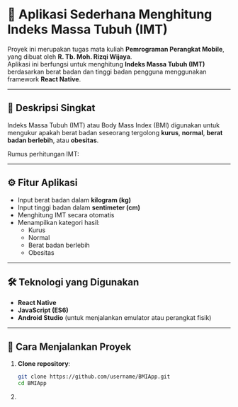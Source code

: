 # 📱 Aplikasi Sederhana Menghitung Indeks Massa Tubuh (IMT)

Proyek ini merupakan tugas mata kuliah **Pemrograman Perangkat Mobile**, yang dibuat oleh **R. Tb. Moh. Rizqi Wijaya**.  
Aplikasi ini berfungsi untuk menghitung **Indeks Massa Tubuh (IMT)** berdasarkan berat badan dan tinggi badan pengguna menggunakan framework **React Native**.

---

## 🧮 Deskripsi Singkat

Indeks Massa Tubuh (IMT) atau Body Mass Index (BMI) digunakan untuk mengukur apakah berat badan seseorang tergolong **kurus**, **normal**, **berat badan berlebih**, atau **obesitas**.

Rumus perhitungan IMT:

---

## ⚙️ Fitur Aplikasi

- Input berat badan dalam **kilogram (kg)**  
- Input tinggi badan dalam **sentimeter (cm)**  
- Menghitung IMT secara otomatis  
- Menampilkan kategori hasil:
  - Kurus
  - Normal
  - Berat badan berlebih
  - Obesitas  

---

## 🛠️ Teknologi yang Digunakan

- **React Native**  
- **JavaScript (ES6)**  
- **Android Studio** (untuk menjalankan emulator atau perangkat fisik)  

---

## 🚀 Cara Menjalankan Proyek

1. **Clone repository**:
   ```bash
   git clone https://github.com/username/BMIApp.git
   cd BMIApp
2. 
